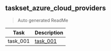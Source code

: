 ## taskset_azure_cloud_providers

> Auto generated ReadMe

| Task     | Description                                        |
|----------|----------------------------------------------------|
| task_001 | [task_001](taskset_azure_cloud_providers/task_001) |

